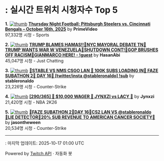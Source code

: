 # : 실시간 트위치 시청자수 Top 5

**1.** [![thumb](https://static-cdn.jtvnw.net/previews-ttv/live_user_primevideo-320x180.jpg)](https://twitch.tv/PrimeVideo)
**[Thursday Night Football: Pittsburgh Steelers vs. Cincinnati Bengals – October 16th, 2025](https://twitch.tv/PrimeVideo)** by **PrimeVideo**<br>97,332명 시청  - Sports

**2.** [![thumb](https://static-cdn.jtvnw.net/previews-ttv/live_user_hasanabi-320x180.jpg)](https://twitch.tv/HasanAbi)
**[TRUMP BLAMES HAMAS!!🚨NYC MAYORAL DEBATE TN🚨TRUMP WANTS WAR W VENEZUELA🚨SHUTDOWN CONT!🚨GOP BRUSHES OFF RACISM🚨GIANMARCO HERE! - !guest](https://twitch.tv/HasanAbi)** by **HasanAbi**<br>45,047명 시청  - Just Chatting

**3.** [![thumb](https://static-cdn.jtvnw.net/previews-ttv/live_user_stableronaldo-320x180.jpg)](https://twitch.tv/stableronaldo)
**[🧟STABLE VS NMS CSGO LAN 🧟 100K SUBS LOADING IN🧟 FAZE SUBATHON 2🧟 DAY 16🧟 [twitter/insta @stableronaldo] !sub](https://twitch.tv/stableronaldo)** by **stableronaldo**<br>23,226명 시청  - Counter-Strike

**4.** [![thumb](https://static-cdn.jtvnw.net/previews-ttv/live_user_jynxzi-320x180.jpg)](https://twitch.tv/Jynxzi)
**[[290/365] 🔴 $10,000 WAGER 🔴 JYNXZI vs LACY 🔴](https://twitch.tv/Jynxzi)** by **Jynxzi**<br>21,420명 시청  - NBA 2K26

**5.** [![thumb](https://static-cdn.jtvnw.net/previews-ttv/live_user_jasontheween-320x180.jpg)](https://twitch.tv/jasontheween)
**[🔴FAZE SUBATHON 2🔴DAY 16🔴CS2 LAN VS @stableronaldo 🔴LIE DETECTOR🔴20% SUB REVENUE TO AMERICAN CANCER SOCIETY🔴](https://twitch.tv/jasontheween)** by **jasontheween**<br>20,534명 시청  - Counter-Strike


---
: 마지막 업데이트: 2025-10-17 01:00 UTC

Powered by [Twitch API](https://dev.twitch.tv/docs/api/reference) · 자동화 봇